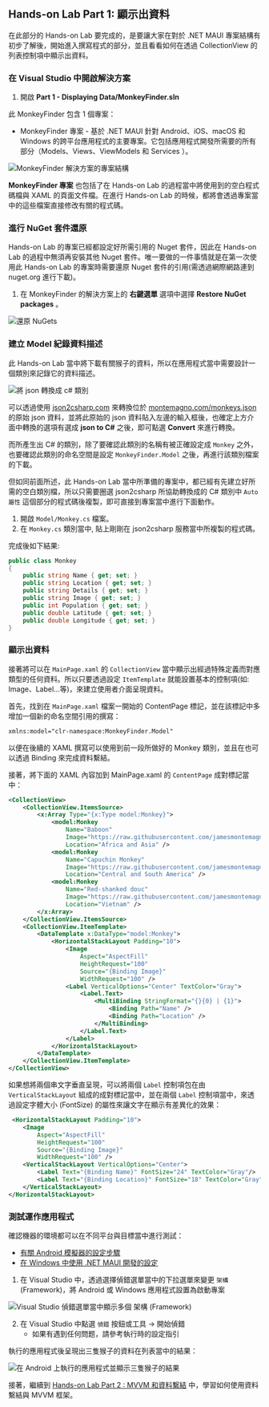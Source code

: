 ## Hands-on Lab Part 1: 顯示出資料

在此部分的 Hands-on Lab 要完成的，是要讓大家在對於 .NET MAUI 專案結構有初步了解後，開始進入撰寫程式的部分，並且看看如何在透過 CollectionView 的列表控制項中顯示出資料。

### 在 Visual Studio 中開啟解決方案

1. 開啟 **Part 1 - Displaying Data/MonkeyFinder.sln**

此 MonkeyFinder 包含 1 個專案：

* MonkeyFinder 專案 - 基於 .NET MAUI 針對 Android、iOS、macOS 和 Windows 的跨平台應用程式的主要專案。它包括應用程式開發所需要的所有部分（Models、Views、ViewModels 和 Services ）。

![MonkeyFinder 解決方案的專案結構](../Art/Solution.PNG)

**MonkeyFinder 專案** 也包括了在 Hands-on Lab 的過程當中將使用到的空白程式碼檔與 XAML 的頁面文件檔。在進行 Hands-on Lab 的時候，都將會透過專案當中的這些檔案直接修改有關的程式碼。

### 進行 NuGet 套件還原

Hands-on Lab 的專案已經都設定好所需引用的 Nuget 套件，因此在 Hands-on Lab 的過程中無須再安裝其他 Nuget 套件。唯一要做的一件事情就是在第一次使用此 Hands-on Lab 的專案時需要還原 Nuget 套件的引用(需透過網際網路連到 nuget.org 進行下載)。

1. 在 MonkeyFinder 的解決方案上的 **右鍵選單** 選項中選擇 **Restore NuGet packages** 。

![還原 NuGets](../Art/RestoreNuGets.PNG)

### 建立 Model 紀錄資料描述

此 Hands-on Lab 當中將下載有關猴子的資料，所以在應用程式當中需要設計一個類別來記錄它的資料描述。

![將 json 轉換成 c# 類別](../Art/Convert.PNG)

可以透過使用 [json2csharp.com](https://json2csharp.com) 來轉換位於 [montemagno.com/monkeys.json](https://montemagno.com/monkeys.json) 的原始 json 資料，並將此原始的 json 資料貼入左邊的輸入框後，也確定上方介面中轉換的選項有選成 **json to C#** 之後，即可點選 **Convert** 來進行轉換。  

而所產生出 C# 的類別，除了要確認此類別的名稱有被正確設定成 `Monkey` 之外，也要確認此類別的命名空間是設定 `MonkeyFinder.Model` 之後，再進行該類別檔案的下載。  

但如同前面所述，此 Hands-on Lab 當中所準備的專案中，都已經有先建立好所需的空白類別檔，所以只需要圈選 json2csharp 所協助轉換成的 C# 類別中 `Auto 屬性` 這個部分的程式碼後複製，即可直接到專案當中進行下面動作。

1. 開啟 `Model/Monkey.cs` 檔案。
2. 在 `Monkey.cs` 類別當中, 貼上剛剛在 json2csharp 服務當中所複製的程式碼。  
  
完成後如下結果:

```csharp
public class Monkey
{        
    public string Name { get; set; } 
    public string Location { get; set; } 
    public string Details { get; set; } 
    public string Image { get; set; } 
    public int Population { get; set; } 
    public double Latitude { get; set; } 
    public double Longitude { get; set; } 
}
```

### 顯示出資料

接著將可以在 `MainPage.xaml` 的 `CollectionView` 當中顯示出經過特殊定義而對應類型的任何資料。所以只要透過設定 `ItemTemplate` 就能設置基本的控制項(如: Image、Label...等)，來建立使用者介面呈現資料。

首先，找到在 `MainPage.xaml` 檔案一開始的 ContentPage 標記，並在該標記中多增加一個新的命名空間引用的撰寫：

```xml
xmlns:model="clr-namespace:MonkeyFinder.Model"
```

以便在後續的 XAML 撰寫可以使用到前一段所做好的 Monkey 類別，並且在也可以透過 Binding 來完成資料繫結。

接著，將下面的 XAML 內容加到 MainPage.xaml 的 `ContentPage` 成對標記當中：

```xml
<CollectionView>
    <CollectionView.ItemsSource>
        <x:Array Type="{x:Type model:Monkey}">
            <model:Monkey
                Name="Baboon"
                Image="https://raw.githubusercontent.com/jamesmontemagno/app-monkeys/master/baboon.jpg"
                Location="Africa and Asia" />
            <model:Monkey
                Name="Capuchin Monkey"
                Image="https://raw.githubusercontent.com/jamesmontemagno/app-monkeys/master/capuchin.jpg"
                Location="Central and South America" />
            <model:Monkey
                Name="Red-shanked douc"
                Image="https://raw.githubusercontent.com/jamesmontemagno/app-monkeys/master/douc.jpg"
                Location="Vietnam" />
        </x:Array>
    </CollectionView.ItemsSource>
    <CollectionView.ItemTemplate>
        <DataTemplate x:DataType="model:Monkey">
            <HorizontalStackLayout Padding="10">
                <Image
                    Aspect="AspectFill"
                    HeightRequest="100"
                    Source="{Binding Image}"
                    WidthRequest="100" />
                <Label VerticalOptions="Center" TextColor="Gray">
                    <Label.Text>
                        <MultiBinding StringFormat="{}{0} | {1}">
                            <Binding Path="Name" />
                            <Binding Path="Location" />
                        </MultiBinding>
                    </Label.Text>
                </Label>
            </HorizontalStackLayout>
        </DataTemplate>
    </CollectionView.ItemTemplate>
</CollectionView>
```

如果想將兩個串文字垂直呈現，可以將兩個 `Label` 控制項包在由 `VerticalStackLayout` 組成的成對標記當中，並在兩個 `Label` 控制項當中，來透過設定字體大小 (FontSize) 的屬性來讓文字在顯示有差異化的效果：

```xml
 <HorizontalStackLayout Padding="10">
    <Image
        Aspect="AspectFill"
        HeightRequest="100"
        Source="{Binding Image}"
        WidthRequest="100" />
    <VerticalStackLayout VerticalOptions="Center">
        <Label Text="{Binding Name}" FontSize="24" TextColor="Gray"/>
        <Label Text="{Binding Location}" FontSize="18" TextColor="Gray"/>
    </VerticalStackLayout>
</HorizontalStackLayout>
```

### 測試運作應用程式

確認機器的環境都可以在不同平台與目標當中進行測試：

* [有關 Android 模擬器的設定步驟](https://docs.microsoft.com/dotnet/maui/android/emulator/device-manager)
* [在 Windows 中使用 .NET MAUI 開發的設定](https://docs.microsoft.com/dotnet/maui/windows/setup)

1. 在 Visual Studio 中，透過選擇偵錯選單當中的下拉選單來變更 `架構` (Framework)，將 Android 或 Windows 應用程式設置為啟動專案

![Visual Studio 偵錯選單當中顯示多個 架構 (Framework) ](../Art/SelectFramework.png)

2. 在 Visual Studio 中點選 `偵錯` 按鈕或工具 -> 開始偵錯
     - 如果有遇到任何問题，請參考執行時的設定指引

執行的應用程式後呈現出三隻猴子的資料在列表當中的結果：

![在 Android 上執行的應用程式並顯示三隻猴子的結果](../Art/CodedMonkeys.png)

接著，繼續到 [Hands-on Lab Part 2 : MVVM 和資料繫結](../Part%202%20-%20MVVM/README.zh-tw.md) 中，學習如何使用資料繫結與 MVVM 框架。
